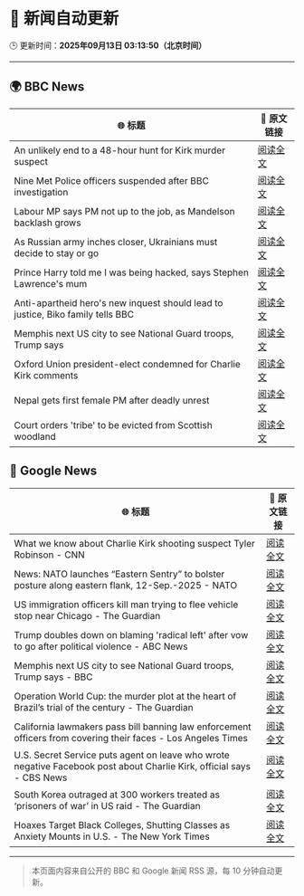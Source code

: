 # 🧠 新闻自动更新

🕒 更新时间：**2025年09月13日 03:13:50（北京时间）**

---

## 🌍 BBC News

| 🌐 标题 | 🔗 原文链接 |
|--------|-------------|
| An unlikely end to a 48-hour hunt for Kirk murder suspect | [阅读全文](https://www.bbc.com/news/articles/c784end1wxvo?at_medium=RSS&at_campaign=rss) |
| Nine Met Police officers suspended after BBC investigation | [阅读全文](https://www.bbc.com/news/articles/cn839398xzpo?at_medium=RSS&at_campaign=rss) |
| Labour MP says PM not up to the job, as Mandelson backlash grows | [阅读全文](https://www.bbc.com/news/articles/cx238pwwqg6o?at_medium=RSS&at_campaign=rss) |
| As Russian army inches closer, Ukrainians must decide to stay or go | [阅读全文](https://www.bbc.com/news/articles/cy50kk14y00o?at_medium=RSS&at_campaign=rss) |
| Prince Harry told me I was being hacked, says Stephen Lawrence's mum | [阅读全文](https://www.bbc.com/news/articles/c4g70271ndlo?at_medium=RSS&at_campaign=rss) |
| Anti-apartheid hero's new inquest should lead to justice, Biko family tells BBC | [阅读全文](https://www.bbc.com/news/articles/c931n9eelpeo?at_medium=RSS&at_campaign=rss) |
| Memphis next US city to see National Guard troops, Trump says | [阅读全文](https://www.bbc.com/news/articles/c9v7ydn7dv1o?at_medium=RSS&at_campaign=rss) |
| Oxford Union president-elect condemned for Charlie Kirk comments | [阅读全文](https://www.bbc.com/news/articles/c04qz5lk6ggo?at_medium=RSS&at_campaign=rss) |
| Nepal gets first female PM after deadly unrest | [阅读全文](https://www.bbc.com/news/articles/c179qne0zw0o?at_medium=RSS&at_campaign=rss) |
| Court orders 'tribe' to be evicted from Scottish woodland | [阅读全文](https://www.bbc.com/news/articles/c62zxjy0j91o?at_medium=RSS&at_campaign=rss) |

## 📰 Google News

| 🌐 标题 | 🔗 原文链接 |
|--------|-------------|
| What we know about Charlie Kirk shooting suspect Tyler Robinson - CNN | [阅读全文](https://news.google.com/rss/articles/CBMiiwFBVV95cUxNbnJOc1BxXzk0TFNpcnhiMWlrOWE2X0V0WVJXNEhwclIwNnJQN29HUlNVci0tN3VOS2ZEWmVIbzRkeml1OVUzb00xLWFzLU00eFJrR3p2ZWNySmtqLTdhZXV0ZE1ybnBfRnhZaEgxQ1J1bjZ1UGNlX1ktZjFmYmRyaXl1eXBoT0JuQXlR?oc=5) |
| News: NATO launches “Eastern Sentry” to bolster posture along eastern flank, 12-Sep.-2025 - NATO | [阅读全文](https://news.google.com/rss/articles/CBMiX0FVX3lxTE8zdHdBOXFkUW1QTFM1dlZJX28wSjYtbWFSd09COHZmZEhqdGdFRmtXaW1TVF9SX3N1czFtRWJDN2JXcERWa2l6cXFKNTV2VFpVTGo4RVRZbFRYSlVQNGtR?oc=5) |
| US immigration officers kill man trying to flee vehicle stop near Chicago - The Guardian | [阅读全文](https://news.google.com/rss/articles/CBMif0FVX3lxTFBSSmYzNVZKNndKN2IwWDdUWVJZb2RmQTZTX1owN0UzbzdaVUJPY2FIay1mb3JRbEFUd0U4VXBhVmd1ZTY1anY5MmpQN2g0T3gzRDhOU2ctU3F0eXFEYVd3YzhSOWtBYkFIU3p1U1FjQU9DcHY4akhHUGVaNDZDTjQ?oc=5) |
| Trump doubles down on blaming 'radical left' after vow to go after political violence - ABC News | [阅读全文](https://news.google.com/rss/articles/CBMiowFBVV95cUxNcHdLVVJPdmlRY0JOTG1oejQtMHNnYWhQT0Q3ZlpsQ0t5NEh6MTZFLThFMllmcWhSMUt6c1RJcWh1WmFVNkp1S2o0ckpNdDhaamg1SUsycXJURjB5SGdON25lVzl6T0dDa280bGtkVWlERm55bWtKbmpQSFk1aG1wdXYzZmNUOTN5cFVxRHpEWk1uRUFlQ3JmcldTNVA1c3E3bTIw0gGoAUFVX3lxTE45dWZlakdYRUljTEhWTEhuYW5xa1EtV3hPNExYLWF0VXlHRk0tRk5TZmhWelJaN1NxdTFfaDF6OTQ3UGNuZDdvOHRoZmVlb1V2SDFvT1hZdy04d0YxQTRkY1Q2VjNNMEVNV3BBanpNdEtVbEF1N0dQVjYtMXhRbloxWFdOMmVlQXkzYTRGYkpJOG5COGoxUWp6MldKNmlHVHFRSDB6ZmtXRg?oc=5) |
| Memphis next US city to see National Guard troops, Trump says - BBC | [阅读全文](https://news.google.com/rss/articles/CBMiWkFVX3lxTE1veW94MjV6LWh4eHh6dy1RRDZHd01hczhvelNmZ3lvOURWWUJOSE1yNEZMaDVlUmpCOG16OGNSZ2paMEFFQnBPakRzOXNob0RVSkRRS2RRay1qQdIBX0FVX3lxTE1hZldjTTVkUXhDLWt5VDdOanBYS29IYmxMaTFPenlVWU9OY1NnNEo5OXJqaUNmTF9HaVBuZjAxTDcwUjNwSk1rYldpbDNSUm9BWWNQTDM0UUlSdjUtQVVv?oc=5) |
| Operation World Cup: the murder plot at the heart of Brazil’s trial of the century - The Guardian | [阅读全文](https://news.google.com/rss/articles/CBMizwFBVV95cUxOcjAweXZrdXZzOWcyZkhLNXQwTnZ5VmlSY0tFMDV5dmdWNDV5Q2VrTkY2S21xMlZIOUtDR0Fja1ZLUXQ1dUhUZTN4dko0aXRQMGFWRGVOYnQ3VmhDbGRWdWR5TEgwc1NhZDUyM0hpdDFERVdzZFlrYXpkV2J0N2ZFUzJmVUpnUXJrdTgwMkhWZWcxcVo5UHVuVGZnazFic2o5RlRvUW9JcFRTNkM5TFJ6T3RuWTJPQThzLTVLR0RGTS0zNEFBcGpTaFpBNlllQTQ?oc=5) |
| California lawmakers pass bill banning law enforcement officers from covering their faces - Los Angeles Times | [阅读全文](https://news.google.com/rss/articles/CBMiwAFBVV95cUxQTlZHLUxKd3dMdWY0Z21Fc2RWRDN0M0JSWkZlWjJaWVpKT2ZTU3JNc1J5eEY1eTc0S1Z6YTgtdmI1cFJuRjlGdm1ja1E4bXVaRTI0MllhUVcyOFBpSWtQMXVxd0VsZjBMeUtwYUxGQ25Fbk9ZNXVEWi1jZHM5TWoxY0xFVnVPRXFTNjBjY29JcEYzTEQ1S3c4Y0tFMUdmcjFPYVdCTnVIYmxDTmVzNGtYemE2UUllVzJxSnBVQWwxNkc?oc=5) |
| U.S. Secret Service puts agent on leave who wrote negative Facebook post about Charlie Kirk, official says - CBS News | [阅读全文](https://news.google.com/rss/articles/CBMilAFBVV95cUxQWmp4Q3FHNC1Xb2E0SnVuQ2ZjY0txLTEzbFZZbjF4WWVQSkdBb3BnZUFnRHRuaDFKOExLdHFrS0xNU3A2cy1hOHc1NXU5R2tVSU1UaGpzNEFiNXpYUy1Kd29lSXRoSWdReGtfNWI0d1dSYTYzZms5QWstVTA3bWFidDlSbFk4QmJuZlgta2VyT0U2b0w40gGaAUFVX3lxTE1rdU1QZ3FPclhCeHA3eUh6ZTdvTXdRWEZycGlkWnJIOHp3Rm5yaFVNQTMxSDNrcWcwU2kzYXNMSDRKUGR1TWVHd0NvOG1hWUs2RUwyV0xxOEVpaXN2eWRFM24wTkJiZUNMTm5iZ2hMeDU1TGJJRXh0UGZzalNudmRXMzE3MWNFMWlfY3pDR3o3UmR4bldRaV8ySnc?oc=5) |
| South Korea outraged at 300 workers treated as ‘prisoners of war’ in US raid - The Guardian | [阅读全文](https://news.google.com/rss/articles/CBMiyAFBVV95cUxOU25RRzE5ay11bllGN2dEMWFubXlsbUFOTDdqV3MzRVYwS0QwME9jdms1ejg4dDJrejY4NXJvN1RRNGl3cXBlLUVIbTBFbmZsTUtnTjVKOU5BZU4tZy1sUWFzbGNqNklSUXQ4R2x5Q0NYOGNmbXlRcmRtdjUzUURWX2NTazFZU1NhN0VCa1hIRVR1c2NpcWlLd0JtTjg4Zlo5dUpTN1RseUVYNlloTnd1eVJOSlIzRG5hbGNFRVZWVlFUaGdPUmdJNA?oc=5) |
| Hoaxes Target Black Colleges, Shutting Classes as Anxiety Mounts in U.S. - The New York Times | [阅读全文](https://news.google.com/rss/articles/CBMijwFBVV95cUxNVW9IdlhSOFJxSEN0ZWVULUJmdHNaTzBjR1htZDBCSlJXVTBSZWhMdi1PbWRxZlVpZzB6bnIwbmxvQUM2QW4tbVo1MTF3bUVFWWNMVkI3WTRSMW5CUWpBSmEwdnJhYlgwX25VT1R4V2hhOHhtZGNpcGxobUE0QnBZb3VtUU0tdXpxQkQwR2lObw?oc=5) |

---
> 本页面内容来自公开的 BBC 和 Google 新闻 RSS 源，每 10 分钟自动更新。